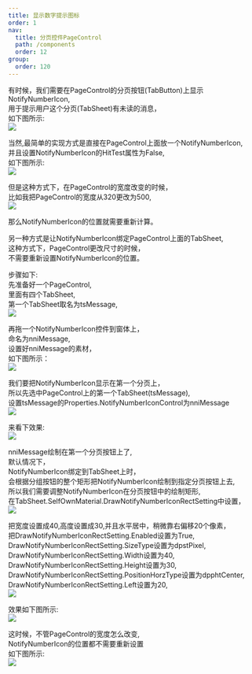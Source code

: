 ```yaml
---
title: 显示数字提示图标
order: 1
nav:
  title: 分页控件PageControl
  path: /components
  order: 12
group:
  order: 120
---
```




有时候，我们需要在PageControl的分页按钮(TabButton)上显示NotifyNumberIcon,  
用于提示用户这个分页(TabSheet)有未读的消息，  
如下图所示:  
![](http://www.orangeui.cn/orangeuiblog/OrangeUI/16.4.OrangeUI%E6%8E%A7%E4%BB%B6%E4%BD%BF%E7%94%A8%E8%AF%B4%E6%98%8E(%E6%8F%90%E9%86%92%E6%95%B0%E5%AD%97%E5%9B%BE%E6%A0%87%E6%8E%A7%E4%BB%B6NotifyNumberIcon)(%E7%A4%BA%E4%BE%8B4%20%E7%BB%91%E5%AE%9APageControl).files/image001.png)


 
当然,最简单的实现方式是直接在PageControl上面放一个NotifyNumberIcon,  
并且设置NotifyNumberIcon的HitTest属性为False,  
如下图所示:  
![](http://www.orangeui.cn/orangeuiblog/OrangeUI/16.4.OrangeUI%E6%8E%A7%E4%BB%B6%E4%BD%BF%E7%94%A8%E8%AF%B4%E6%98%8E(%E6%8F%90%E9%86%92%E6%95%B0%E5%AD%97%E5%9B%BE%E6%A0%87%E6%8E%A7%E4%BB%B6NotifyNumberIcon)(%E7%A4%BA%E4%BE%8B4%20%E7%BB%91%E5%AE%9APageControl).files/image003.png)


但是这种方式下，在PageControl的宽度改变的时候，  
比如我把PageControl的宽度从320更改为500,  
![](http://www.orangeui.cn/orangeuiblog/OrangeUI/16.4.OrangeUI%E6%8E%A7%E4%BB%B6%E4%BD%BF%E7%94%A8%E8%AF%B4%E6%98%8E(%E6%8F%90%E9%86%92%E6%95%B0%E5%AD%97%E5%9B%BE%E6%A0%87%E6%8E%A7%E4%BB%B6NotifyNumberIcon)(%E7%A4%BA%E4%BE%8B4%20%E7%BB%91%E5%AE%9APageControl).files/image005.png)


那么NotifyNumberIcon的位置就需要重新计算。  
 
另一种方式是让NotifyNumberIcon绑定PageControl上面的TabSheet,  
这种方式下，PageControl更改尺寸的时候，  
不需要重新设置NotifyNumberIcon的位置。  
 
步骤如下:  
先准备好一个PageControl,  
里面有四个TabSheet,  
第一个TabSheet取名为tsMessage,  
![](http://www.orangeui.cn/orangeuiblog/OrangeUI/16.4.OrangeUI%E6%8E%A7%E4%BB%B6%E4%BD%BF%E7%94%A8%E8%AF%B4%E6%98%8E(%E6%8F%90%E9%86%92%E6%95%B0%E5%AD%97%E5%9B%BE%E6%A0%87%E6%8E%A7%E4%BB%B6NotifyNumberIcon)(%E7%A4%BA%E4%BE%8B4%20%E7%BB%91%E5%AE%9APageControl).files/image007.png)


再拖一个NotifyNumberIcon控件到窗体上，  
命名为nniMessage,  
设置好nniMessage的素材，  
如下图所示：  
![](http://www.orangeui.cn/orangeuiblog/OrangeUI/16.4.OrangeUI%E6%8E%A7%E4%BB%B6%E4%BD%BF%E7%94%A8%E8%AF%B4%E6%98%8E(%E6%8F%90%E9%86%92%E6%95%B0%E5%AD%97%E5%9B%BE%E6%A0%87%E6%8E%A7%E4%BB%B6NotifyNumberIcon)(%E7%A4%BA%E4%BE%8B4%20%E7%BB%91%E5%AE%9APageControl).files/image009.png)


 
我们要把NotifyNumberIcon显示在第一个分页上，  
所以先选中PageControl上的第一个TabSheet(tsMessage),  
设置tsMessage的Properties.NotifyNumberIconControl为nniMessage  
![](http://www.orangeui.cn/orangeuiblog/OrangeUI/16.4.OrangeUI%E6%8E%A7%E4%BB%B6%E4%BD%BF%E7%94%A8%E8%AF%B4%E6%98%8E(%E6%8F%90%E9%86%92%E6%95%B0%E5%AD%97%E5%9B%BE%E6%A0%87%E6%8E%A7%E4%BB%B6NotifyNumberIcon)(%E7%A4%BA%E4%BE%8B4%20%E7%BB%91%E5%AE%9APageControl).files/image011.png)


 
来看下效果:  
![](http://www.orangeui.cn/orangeuiblog/OrangeUI/16.4.OrangeUI%E6%8E%A7%E4%BB%B6%E4%BD%BF%E7%94%A8%E8%AF%B4%E6%98%8E(%E6%8F%90%E9%86%92%E6%95%B0%E5%AD%97%E5%9B%BE%E6%A0%87%E6%8E%A7%E4%BB%B6NotifyNumberIcon)(%E7%A4%BA%E4%BE%8B4%20%E7%BB%91%E5%AE%9APageControl).files/image013.png)


nniMessage绘制在第一个分页按钮上了,  
默认情况下，  
NotifyNumberIcon绑定到TabSheet上时，  
会根据分组按钮的整个矩形把NotifyNumberIcon绘制到指定分页按钮上去,  
所以我们需要调整NotifyNumberIcon在分页按钮中的绘制矩形,  
在TabSheet.SelfOwnMaterial.DrawNotifyNumberIconRectSetting中设置，  
![](http://www.orangeui.cn/orangeuiblog/OrangeUI/16.4.OrangeUI%E6%8E%A7%E4%BB%B6%E4%BD%BF%E7%94%A8%E8%AF%B4%E6%98%8E(%E6%8F%90%E9%86%92%E6%95%B0%E5%AD%97%E5%9B%BE%E6%A0%87%E6%8E%A7%E4%BB%B6NotifyNumberIcon)(%E7%A4%BA%E4%BE%8B4%20%E7%BB%91%E5%AE%9APageControl).files/image015.png)


把宽度设置成40,高度设置成30,并且水平居中，稍微靠右偏移20个像素，  
把DrawNotifyNumberIconRectSetting.Enabled设置为True,  
DrawNotifyNumberIconRectSetting.SizeType设置为dpstPixel,  
DrawNotifyNumberIconRectSetting.Width设置为40,  
DrawNotifyNumberIconRectSetting.Height设置为30,  
DrawNotifyNumberIconRectSetting.PositionHorzType设置为dpphtCenter,  
DrawNotifyNumberIconRectSetting.Left设置为20,  
![](http://www.orangeui.cn/orangeuiblog/OrangeUI/16.4.OrangeUI%E6%8E%A7%E4%BB%B6%E4%BD%BF%E7%94%A8%E8%AF%B4%E6%98%8E(%E6%8F%90%E9%86%92%E6%95%B0%E5%AD%97%E5%9B%BE%E6%A0%87%E6%8E%A7%E4%BB%B6NotifyNumberIcon)(%E7%A4%BA%E4%BE%8B4%20%E7%BB%91%E5%AE%9APageControl).files/image017.png)


效果如下图所示:  
![](http://www.orangeui.cn/orangeuiblog/OrangeUI/16.4.OrangeUI%E6%8E%A7%E4%BB%B6%E4%BD%BF%E7%94%A8%E8%AF%B4%E6%98%8E(%E6%8F%90%E9%86%92%E6%95%B0%E5%AD%97%E5%9B%BE%E6%A0%87%E6%8E%A7%E4%BB%B6NotifyNumberIcon)(%E7%A4%BA%E4%BE%8B4%20%E7%BB%91%E5%AE%9APageControl).files/image019.png)


这时候，不管PageControl的宽度怎么改变,  
NotifyNumberIcon的位置都不需要重新设置  
如下图所示:  
![](http://www.orangeui.cn/orangeuiblog/OrangeUI/16.4.OrangeUI%E6%8E%A7%E4%BB%B6%E4%BD%BF%E7%94%A8%E8%AF%B4%E6%98%8E(%E6%8F%90%E9%86%92%E6%95%B0%E5%AD%97%E5%9B%BE%E6%A0%87%E6%8E%A7%E4%BB%B6NotifyNumberIcon)(%E7%A4%BA%E4%BE%8B4%20%E7%BB%91%E5%AE%9APageControl).files/image021.png)







